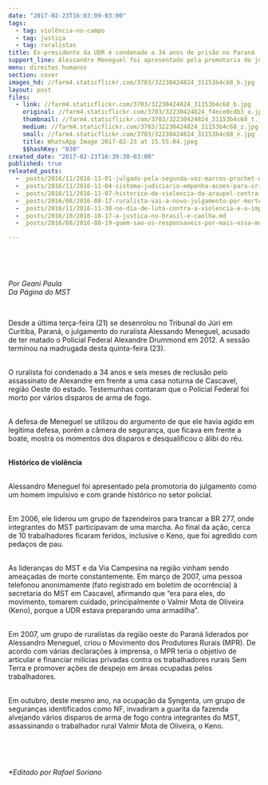 ```yaml
---
date: "2017-02-23T16:03:09-03:00"
tags:
  - tag: violência-no-campo
  - tag: justiça
  - tag: ruralistas
title: Ex-presidente da UDR é condenado a 34 anos de prisão no Paraná
support_line: Alessandro Meneguel foi apresentado pela promotoria do julgamento como um homem impulsivo e com grande histórico policial.
menu: direitos humanos
section: cover
images_hd: //farm4.staticflickr.com/3703/32230424824_31153b4c68_b.jpg
layout: post
files:
  - link: //farm4.staticflickr.com/3703/32230424824_31153b4c68_b.jpg
    original: //farm4.staticflickr.com/3703/32230424824_f4ece0cdb3_o.jpg
    thumbnail: //farm4.staticflickr.com/3703/32230424824_31153b4c68_t.jpg
    medium: //farm4.staticflickr.com/3703/32230424824_31153b4c68_z.jpg
    small: //farm4.staticflickr.com/3703/32230424824_31153b4c68_n.jpg
    title: WhatsApp Image 2017-02-23 at 15.55.04.jpeg
    $$hashKey: "030"
created_date: "2017-02-23T16:39:30-03:00"
published: true
releated_posts:
  - _posts/2016/11/2016-11-01-julgado-pela-segunda-vez-marcos-prochet-e-condenado-a-mais-de-15-anos-de-prisao.md
  - _posts/2016/11/2016-11-04-sistema-judiciario-empenha-acoes-para-criminalizacao-da-luta-popular-e-do-mst.md
  - _posts/2016/11/2016-11-07-historico-de-violencia-da-araupel-contra-sem-terra-busca-manter-dominio-sobre-terras-publicas.md
  - _posts/2016/08/2016-08-17-ruralista-vai-a-novo-julgamento-por-morte-de-trabalhador-sem-terra.md
  - _posts/2016/11/2016-11-30-no-dia-de-luta-contra-a-violencia-e-a-impunidade-sem-terra-fazem-ato-em-maceio.md
  - _posts/2016/10/2016-10-17-a-justica-no-brasil-e-caolha.md
  - _posts/2016/08/2016-08-19-quem-sao-os-responsaveis-por-mais-essa-morte-no-campo.md

---
```

<p>&nbsp;</p>

<p>&nbsp;</p>

<p><em>Por Geani Paula<br />
Da P&aacute;gina do MST</em></p>

<p>&nbsp;</p>

<p>Desde a &uacute;ltima ter&ccedil;a-feira (21) se desenrolou no Tribunal do J&uacute;ri em Curitiba, Paran&aacute;, o julgamento do ruralista Alessando Meneguel, acusado de ter matado o Policial Federal Alexandre Drummond em 2012. A sess&atilde;o terminou na madrugada desta quinta-feira (23).</p>

<p><br />
O ruralista foi condenado a 34 anos e seis meses de reclus&atilde;o pelo assassinato de Alexandre em frente a uma casa noturna de Cascavel, regi&atilde;o Oeste do estado. Testemunhas contaram que o Policial Federal foi morto por v&aacute;rios disparos de arma de fogo.</p>

<p><br />
A defesa de Meneguel se utilizou do argumento de que ele havia agido em leg&iacute;tima defesa, por&eacute;m a c&acirc;mera de seguran&ccedil;a, que ficava em frente a boate, mostra os momentos dos disparos e desqualificou o &aacute;libi do r&eacute;u.</p>

<p><br />
<strong>Hist&oacute;rico de viol&ecirc;ncia</strong></p>

<p><br />
Alessandro Meneguel foi apresentado pela promotoria do julgamento como um homem impulsivo e com grande hist&oacute;rico no setor policial.</p>

<p><br />
Em 2006, ele liderou um grupo de fazendeiros para trancar a BR 277, onde integrantes do MST participavam de uma marcha. Ao final da a&ccedil;&atilde;o, cerca de 10 trabalhadores ficaram feridos, inclusive o Keno, que foi agredido com peda&ccedil;os de pau.</p>

<p><br />
As lideran&ccedil;as do MST e da Via Campesina na regi&atilde;o vinham sendo amea&ccedil;adas de morte constantemente. Em mar&ccedil;o de 2007, uma pessoa telefonou anonimamente (fato registrado em boletim de ocorr&ecirc;ncia) &agrave; secretaria do MST em Cascavel, afirmando que &ldquo;era para eles, do movimento, tomarem cuidado, principalmente o Valmir Mota de Oliveira (Keno), porque a UDR estava preparando uma armadilha&rdquo;.</p>

<p><br />
Em 2007, um grupo de ruralistas da regi&atilde;o oeste do Paran&aacute; liderados por Alessandro Meneguel, criou o Movimento dos Produtores Rurais (MPR). De acordo com v&aacute;rias declara&ccedil;&otilde;es &agrave; imprensa, o MPR teria o objetivo de articular e financiar mil&iacute;cias privadas contra os trabalhadores rurais Sem Terra e promover a&ccedil;&otilde;es de despejo em &aacute;reas ocupadas pelos trabalhadores.</p>

<p><br />
Em outubro, deste mesmo ano, na ocupa&ccedil;&atilde;o da Syngenta, um grupo de seguran&ccedil;as identificados como NF, invadiram a guarita da fazenda alvejando v&aacute;rios disparos de arma de fogo contra integrantes do MST, assassinando o trabalhador rural Valmir Mota de Oliveira, o Keno.</p>

<p>&nbsp;</p>

<p>&nbsp;</p>

<p><em>*Editado por Rafael Soriano</em></p>
